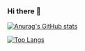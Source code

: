 ### Hi there 👋
[![Anurag's GitHub stats](https://github-readme-stats.vercel.app/api?username=MuskAI)](https://github.com/anuraghazra/github-readme-stats)


[![Top Langs](https://github-readme-stats.vercel.app/api/top-langs/?username=MuskAI&layout=compact)](https://github.com/anuraghazra/github-readme-stats)
<!--
**MuskAI/MuskAI** is a ✨ _special_ ✨ repository because its `README.md` (this file) appears on your GitHub profile.

Here are some ideas to get you started:

- 🔭 I’m currently working on ...
- 🌱 I’m currently learning ...
- 👯 I’m looking to collaborate on ...
- 🤔 I’m looking for help with ...
- 💬 Ask me about ...
- 📫 How to reach me: ...
- 😄 Pronouns: ...
- ⚡ Fun fact: ...
-->
